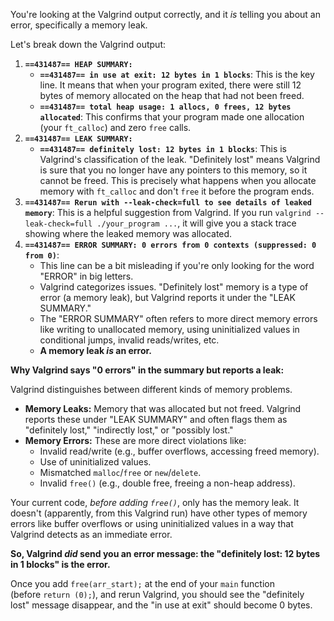 You're looking at the Valgrind output correctly, and it _is_ telling you about an error, specifically a memory leak.

Let's break down the Valgrind output:

1. **`==431487== HEAP SUMMARY:`**
    - **`==431487== in use at exit: 12 bytes in 1 blocks`**: This is the key line. It means that when your program exited, there were still 12 bytes of memory allocated on the heap that had not been freed.
    - **`==431487== total heap usage: 1 allocs, 0 frees, 12 bytes allocated`**: This confirms that your program made one allocation (your `ft_calloc`) and zero `free` calls.
2. **`==431487== LEAK SUMMARY:`**
    - **`==431487== definitely lost: 12 bytes in 1 blocks`**: This is Valgrind's classification of the leak. "Definitely lost" means Valgrind is sure that you no longer have any pointers to this memory, so it cannot be freed. This is precisely what happens when you allocate memory with `ft_calloc` and don't `free` it before the program ends.
3. **`==431487== Rerun with --leak-check=full to see details of leaked memory`**: This is a helpful suggestion from Valgrind. If you run `valgrind --leak-check=full ./your_program ...`, it will give you a stack trace showing where the leaked memory was allocated.
4. **`==431487== ERROR SUMMARY: 0 errors from 0 contexts (suppressed: 0 from 0)`**:
    - This line can be a bit misleading if you're only looking for the word "ERROR" in big letters.
    - Valgrind categorizes issues. "Definitely lost" memory is a type of error (a memory leak), but Valgrind reports it under the "LEAK SUMMARY."
    - The "ERROR SUMMARY" often refers to more direct memory errors like writing to unallocated memory, using uninitialized values in conditional jumps, invalid reads/writes, etc.
    - **A memory leak _is_ an error.**

**Why Valgrind says "0 errors" in the summary but reports a leak:**

Valgrind distinguishes between different kinds of memory problems.

- **Memory Leaks:** Memory that was allocated but not freed. Valgrind reports these under "LEAK SUMMARY" and often flags them as "definitely lost," "indirectly lost," or "possibly lost."
- **Memory Errors:** These are more direct violations like:
    - Invalid read/write (e.g., buffer overflows, accessing freed memory).
    - Use of uninitialized values.
    - Mismatched `malloc`/`free` or `new`/`delete`.
    - Invalid `free()` (e.g., double free, freeing a non-heap address).

Your current code, _before adding `free()`_, only has the memory leak. It doesn't (apparently, from this Valgrind run) have other types of memory errors like buffer overflows or using uninitialized values in a way that Valgrind detects as an immediate error.

**So, Valgrind _did_ send you an error message: the "definitely lost: 12 bytes in 1 blocks" is the error.**

Once you add `free(arr_start);` at the end of your `main` function (before `return (0);`), and rerun Valgrind, you should see the "definitely lost" message disappear, and the "in use at exit" should become 0 bytes.